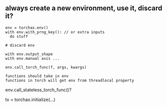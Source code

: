 
## always create a new environment, use it, discard it?

```
env = torchax.env()
with env.with_prng_key(): // or extra inputs
  do stuff

# discard env

with env.output_shape
with env.manual axis ...

env.call_torch_func(f, args, kwargs)

functions should take in env
functions in torch will get env from threadlocal property
```
env.call_stateless_torch_func()?

tx = torchax.initialize(...)
```